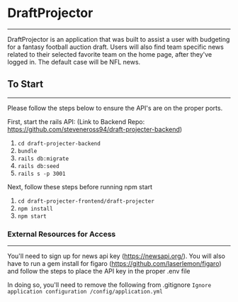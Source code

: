 # DraftProjector
---
DraftProjector is an application that was built to assist a user with budgeting for a fantasy football auction draft. Users will also find team specific news related to their selected favorite team on the home page, after they've logged in. The default case will be NFL news. 


## To Start
---
Please follow the steps below to ensure the API's are on the proper ports. 


First, start the rails API:
(Link to Backend Repo: https://github.com/steveneross94/draft-projecter-backend)
1. `cd draft-projecter-backend`
2. `bundle`
3. `rails db:migrate`
4. `rails db:seed`
5. `rails s -p 3001`

Next, follow these steps before running npm start
1. `cd draft-projecter-frontend/draft-projecter`
2. `npm install` 
2. `npm start`


### External Resources for Access
---
You'll need to sign up for news api key (https://newsapi.org/). You will also have to run a gem install for figaro (https://github.com/laserlemon/figaro) and follow the steps to place the API key in the proper .env file

In doing so, you'll need to remove the following from .gitignore 
`Ignore application configuration /config/application.yml`
